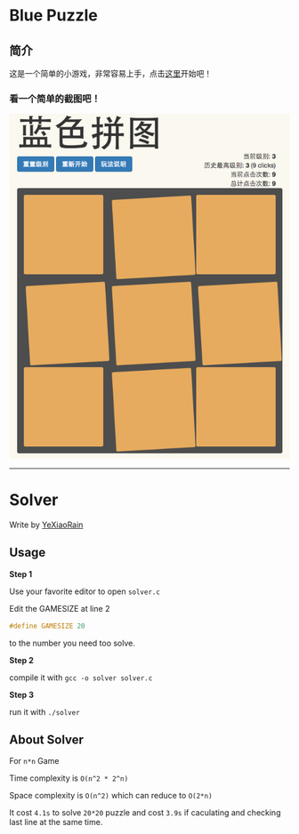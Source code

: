 # Blue Puzzle

## 简介
这是一个简单的小游戏，非常容易上手，点击[这里](http://yexiaorain.github.io/webhek_puzzle/)开始吧！

### 看一个简单的截图吧！

![image](raw/puzzle_preview.png)


----

# Solver

Write by [YeXiaoRain](https://github.com/YeXiaoRain)

## Usage

**Step 1**

Use your favorite editor to open `solver.c`

Edit the GAMESIZE at line 2

```c
#define GAMESIZE 20
```

to the number you need too solve.

**Step 2**

compile it with `gcc -o solver solver.c`

**Step 3**

run it with `./solver`

## About Solver

For `n*n` Game

Time complexity is `O(n^2 * 2^n)`

Space complexity is `O(n^2)` which can reduce to `O(2*n)`

It cost `4.1s` to solve `20*20` puzzle and cost `3.9s` if caculating and checking last line at the same time.

